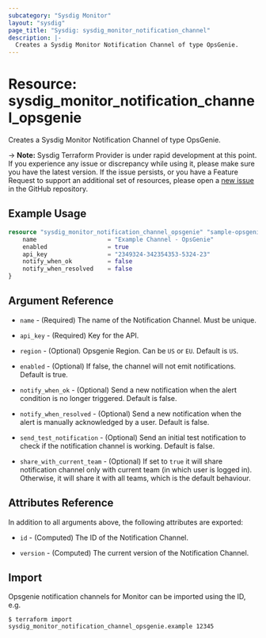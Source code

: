 ```yaml
---
subcategory: "Sysdig Monitor"
layout: "sysdig"
page_title: "Sysdig: sysdig_monitor_notification_channel"
description: |-
  Creates a Sysdig Monitor Notification Channel of type OpsGenie.
---
```


# Resource: sysdig_monitor_notification_channel_opsgenie

Creates a Sysdig Monitor Notification Channel of type OpsGenie.

-> **Note:** Sysdig Terraform Provider is under rapid development at this point. If you experience any issue or discrepancy while using it, please make sure you have the latest version. If the issue persists, or you have a Feature Request to support an additional set of resources, please open a [new issue](https://github.com/sysdiglabs/terraform-provider-sysdig/issues/new) in the GitHub repository.

## Example Usage

```terraform
resource "sysdig_monitor_notification_channel_opsgenie" "sample-opsgenie" {
	name                    = "Example Channel - OpsGenie"
	enabled                 = true
	api_key                 = "2349324-342354353-5324-23"
	notify_when_ok          = false
	notify_when_resolved    = false
}
```

## Argument Reference

* `name` - (Required) The name of the Notification Channel. Must be unique.

* `api_key` - (Required) Key for the API.

* `region` - (Optional) Opsgenie Region. Can be `US` or `EU`. Default is `US`.

* `enabled` - (Optional) If false, the channel will not emit notifications. Default is true.

* `notify_when_ok` - (Optional) Send a new notification when the alert condition is
    no longer triggered. Default is false.

* `notify_when_resolved` - (Optional) Send a new notification when the alert is manually
    acknowledged by a user. Default is false.

* `send_test_notification` - (Optional) Send an initial test notification to check
    if the notification channel is working. Default is false.

* `share_with_current_team` - (Optional) If set to `true` it will share notification channel only with current team (in which user is logged in).
  Otherwise, it will share it with all teams, which is the default behaviour.

## Attributes Reference

In addition to all arguments above, the following attributes are exported:

* `id` - (Computed) The ID of the Notification Channel.

* `version` - (Computed) The current version of the Notification Channel.

## Import

Opsgenie notification channels for Monitor can be imported using the ID, e.g.

```
$ terraform import sysdig_monitor_notification_channel_opsgenie.example 12345
```
